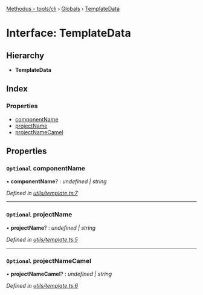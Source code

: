 [Methodus - tools/cli](../README.md) › [Globals](/modules/tools/cli/globals.md) › [TemplateData](/modules/tools/cli/templatedata.md)

# Interface: TemplateData

## Hierarchy

* **TemplateData**

## Index

### Properties

* [componentName](#optional-componentname)
* [projectName](#optional-projectname)
* [projectNameCamel](#optional-projectnamecamel)

## Properties

### `Optional` componentName

• **componentName**? : *undefined | string*

*Defined in [utils/template.ts:7](#L7)*

___

### `Optional` projectName

• **projectName**? : *undefined | string*

*Defined in [utils/template.ts:5](#L5)*

___

### `Optional` projectNameCamel

• **projectNameCamel**? : *undefined | string*

*Defined in [utils/template.ts:6](#L6)*
